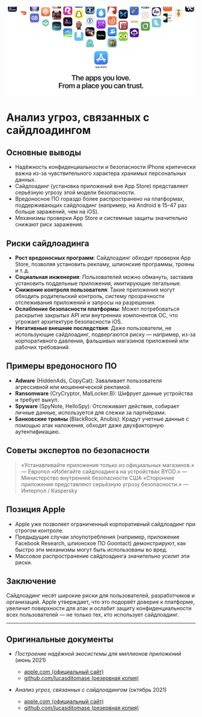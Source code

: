 ![Banner](../assets/banner.png)

# Анализ угроз, связанных с сайдлоадингом

## Основные выводы

- Надёжность конфиденциальности и безопасности iPhone критически важна из-за чувствительного характера хранимых персональных данных.
- Сайдлоадинг (установка приложений вне App Store) представляет серьёзную угрозу этой модели безопасности.
- Вредоносное ПО гораздо более распространено на платформах, поддерживающих сайдлоадинг (например, на Android в 15–47 раз больше заражений, чем на iOS).
- Механизмы проверки App Store и системные защиты значительно снижают риск заражения.

## Риски сайдлоадинга

- **Рост вредоносных программ**: Сайдлоадинг обходит проверки App Store, позволяя установить рекламу, шпионские программы, трояны и т. д.
- **Социальная инженерия**: Пользователей можно обмануть, заставив установить поддельные приложения, имитирующие легальные.
- **Снижение контроля пользователя**: Такие приложения могут обходить родительский контроль, систему прозрачности отслеживания приложений и запросы на разрешения.
- **Ослабление безопасности платформы**: Может потребоваться раскрытие закрытых API или внутренних компонентов ОС, что угрожает архитектуре безопасности iOS.
- **Негативные внешние последствия**: Даже пользователи, не использующие сайдлоадинг, подвергаются риску — например, из-за корпоративного давления, фальшивых магазинов приложений или рабочих требований.

## Примеры вредоносного ПО

- **Adware** (HiddenAds, CopyCat): Заваливает пользователя агрессивной или мошеннической рекламой.
- **Ransomware** (CryCryptor, MalLocker.B): Шифрует данные устройства и требует выкуп.
- **Spyware** (SpyNote, HelloSpy): Отслеживает действия, собирает личные данные, используется для слежки за партнёрами.
- **Банковские трояны** (BlackRock, Anubis): Крадут учетные данные с помощью атак наложения, обходят даже двухфакторную аутентификацию.

## Советы экспертов по безопасности

> «Устанавливайте приложения только из официальных магазинов.» — Европол
> «Избегайте сайдлоадинга на устройствах BYOD.» — Министерство внутренней безопасности США
> «Сторонние приложения представляют серьёзную угрозу безопасности.» — Интерпол / Kaspersky

## Позиция Apple

- Apple уже позволяет ограниченный корпоративный сайдлоадинг при строгом контроле.
- Предыдущие случаи злоупотребления (например, приложение Facebook Research, шпионское ПО Goontact) демонстрируют, как быстро эти механизмы могут быть использованы во вред.
- Массовое распространение сайдлоадинга значительно усилит эти риски.

## Заключение

Сайдлоадинг несёт широкие риски для пользователей, разработчиков и организаций. Apple утверждает, что это подорвёт доверие к платформе, увеличит поверхности для атак и ослабит защиту конфиденциальности всех пользователей — не только тех, кто использует сайдлоадинг.

---

## Оригинальные документы

- *Построение надёжной экосистемы для миллионов приложений* (июнь 2021)
  -  [apple.com (официальный сайт)](https://www.apple.com/privacy/docs/Building_a_Trusted_Ecosystem_for_Millions_of_Apps.pdf)
  -  [github.com/lucasditomase (резервная копия)](https://github.com/lucasditomase/app-restrictions/blob/main/summary.pdf)

- *Анализ угроз, связанных с сайдлоадингом* (октябрь 2021)
  -  [apple.com (официальный сайт)](https://www.apple.com/privacy/docs/Building_a_Trusted_Ecosystem_for_Millions_of_Apps_A_Threat_Analysis_of_Sideloading.pdf)
  -  [github.com/lucasditomase (резервная копия)](https://github.com/lucasditomase/app-restrictions/blob/main/threat-analysis.pdf)
